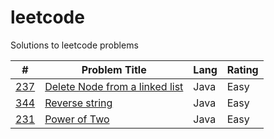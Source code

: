 # leetcode
Solutions to leetcode problems

| #    | Problem Title       | Lang          | Rating  |
|---|-------------|------------------| -------|
| [237](https://leetcode.com/problems/delete-node-in-a-linked-list/) | [Delete Node from a linked list](https://github.com/lelbarton/leetcode/blob/master/237_delete_node_in_linked_list.java) | Java | Easy |
| [344](https://leetcode.com/problems/reverse-string/) | [Reverse string](https://github.com/lelbarton/leetcode/blob/master/344_reverse_string.java) | Java | Easy |
| [231](https://leetcode.com/problems/power-of-two/)| [Power of Two](https://github.com/lelbarton/leetcode/blob/master/231_power_of_two.java) | Java | Easy |

